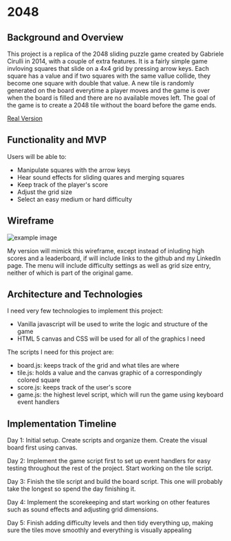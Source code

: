 # 2048

## Background and Overview

This project is a replica of the 2048 sliding puzzle game created by Gabriele Cirulli in 2014, with a couple of extra features. It is a fairly simple game invloving squares that slide on a 4x4 grid by pressing arrow keys. Each square has a value and if two squares with the same vallue collide, they become one square with double that value. A new tile is randomly generated on the board everytime a player moves and the game is over when the board is filled and there are no available moves left. The goal of the game is to create a 2048 tile without the board before the game ends.

[Real Version](https://gabrielecirulli.github.io/2048/)

## Functionality and MVP

Users will be able to:
+ Manipulate squares with the arrow keys
+ Hear sound effects for sliding quares and merging squares
+ Keep track of the player's score
+ Adjust the grid size
+ Select an easy medium or hard difficulty

## Wireframe

![example image](https://is5-ssl.mzstatic.com/image/thumb/Purple128/v4/fa/e7/ef/fae7ef04-b442-20b2-00ce-b361f8d787e9/mzl.krhfhbuc.png/300x0w.jpg "Example image of 2048")

My version will mimick this wireframe, except instead of inluding high scores and a leaderboard, if will include links to the github and my LinkedIn page. The menu will include difficulty settings as well as grid size entry, neither of which is part of the original game.

## Architecture and Technologies

I need very few technologies to implement this project:

+ Vanilla javascript will be used to write the logic and structure of the game
+ HTML 5 canvas and CSS will be used for all of the graphics I need

The scripts I need for this project are:

+ board.js: keeps track of the grid and what tiles are where
+ tile.js: holds a value and the canvas graphic of a correspondingly colored square
+ score.js: keeps track of the user's score
+ game.js: the highest level script, which will run the game using keyboard event handlers

## Implementation Timeline

Day 1: Initial setup. Create scripts and organize them. Create the visual board first using canvas.

Day 2: Implement the game script first to set up event handlers for easy testing throughout the rest of the project. Start working on the tile script.

Day 3: Finish the tile script and build the board script. This one will probably take the longest so spend the day finishing it.

Day 4: Implement the scorekeeping and start working on other features such as sound effects and adjusting grid dimensions.

Day 5: Finish adding difficulty levels and then tidy everything up, making sure the tiles move smoothly and everything is visually appealing
